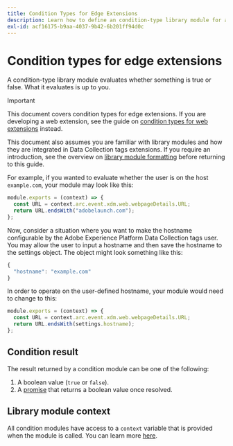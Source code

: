 ```yaml
---
title: Condition Types for Edge Extensions
description: Learn how to define an condition-type library module for an edge extension in Adobe Experience Platform Data Collection tags.
exl-id: acf16175-b9aa-4037-9b42-6b201ff94d0c
---
```

# Condition types for edge extensions

A condition-type library module evaluates whether something is true or false. What it evaluates is up to you.

>[!IMPORTANT]
>
>This document covers condition types for edge extensions. If you are developing a web extension, see the guide on [condition types for web extensions](../web/condition-types.md) instead.
>
>This document also assumes you are familiar with library modules and how they are integrated in Data Collection tags extensions. If you require an introduction, see the overview on [library module formatting](./format.md) before returning to this guide.

For example, if you wanted to evaluate whether the user is on the host `example.com`, your module may look like this:

```js
module.exports = (context) => {
  const URL = context.arc.event.xdm.web.webpageDetails.URL;
  return URL.endsWith("adobelaunch.com");
};
```

Now, consider a situation where you want to make the hostname configurable by the Adobe Experience Platform Data Collection tags user. You may allow the user to input a hostname and then save the hostname to the settings object. The object might look something like this:

```js
{
  "hostname": "example.com"
}
```

In order to operate on the user-defined hostname, your module would need to change to this:

```js
module.exports = (context) => {
  const URL = context.arc.event.xdm.web.webpageDetails.URL;
  return URL.endsWith(settings.hostname);
};
```

## Condition result

The result returned by a condition module can be one of the following:

1. A boolean value (`true` or `false`).
1. A [promise](https://developer.mozilla.org/en-US/docs/Web/JavaScript/Reference/Global_Objects/Promise) that returns a boolean value once resolved.

## Library module context

All condition modules have access to a `context` variable that is provided when the module is called. You can learn more [here](./context.md).
